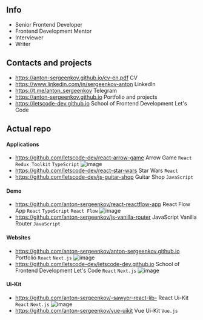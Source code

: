 ## Info
- Senior Frontend Developer
- Frontend Development Mentor
- Interviewer
- Writer

## Contacts and projects
- https://anton-sergeenkov.github.io/cv-en.pdf CV
- https://www.linkedin.com/in/sergeenkov-anton LinkedIn
- https://t.me/anton_sergeenkov Telegram
- https://anton-sergeenkov.github.io Portfolio and projects
- https://letscode-dev.github.io School of Frontend Development Let's Code

## Actual repo

#### Applications
- https://github.com/letscode-dev/react-arrow-game Arrow Game `React` `Redux Toolkit` `TypeScript` ![image](https://img.shields.io/badge/new-green)
- https://github.com/letscode-dev/react-star-wars Star Wars `React`
- https://github.com/letscode-dev/js-guitar-shop Guitar Shop `JavaScript`

#### Demo
- https://github.com/anton-sergeenkov/react-reactflow-app React Flow App `React` `TypeScript`  `React Flow` ![image](https://img.shields.io/badge/new-green)
- https://github.com/anton-sergeenkov/js-vanilla-router JavaScript Vanilla Router `JavaScript`

#### Websites
- https://github.com/anton-sergeenkov/anton-sergeenkov.github.io Portfolio `React` `Next.js` ![image](https://img.shields.io/badge/new-green)
- https://github.com/letscode-dev/letscode-dev.github.io School of Frontend Development Let's Code `React` `Next.js` ![image](https://img.shields.io/badge/new-green)

#### Ui-Kit
- https://github.com/anton-sergeenkov/-sawyer-react-lib- React Ui-Kit `React` `Next.js` ![image](https://img.shields.io/badge/new-green)
- https://github.com/anton-sergeenkov/vue-uikit Vue Ui-Kit `Vue.js`

